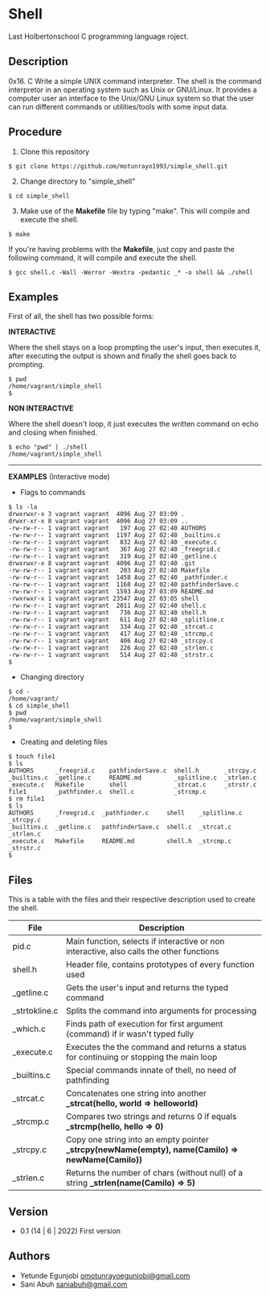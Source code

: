 # Shell

Last Holbertonschool C programming language roject.

## Description

0x16. C Write a simple UNIX command interpreter.
The shell is the command interpretor in an operating system such as Unix or GNU/Linux. It provides a computer user an interface to the Unix/GNU Linux system so that the user can run different commands or utilities/tools with some input data.

## Procedure

1. Clone this repository

```
$ git clone https://github.com/motunrayo1993/simple_shell.git
```

2. Change directory to "simple_shell"

```
$ cd simple_shell
```

3. Make use of the **Makefile** file by typing "make".
This will compile and execute the shell.

```
$ make
```

If you're having problems with the **Makefile**, just copy and paste the following command, it will compile and execute the shell.

```
$ gcc shell.c -Wall -Werror -Wextra -pedantic _* -o shell && ./shell
```

## Examples

First of all, the shell has two possible forms:

**INTERACTIVE**

Where the shell stays on a loop prompting the user's input, then executes it, after executing the output is shown and finally the shell goes back to prompting.

```
$ pwd
/home/vagrant/simple_shell
$
```

**NON INTERACTIVE**

Where the shell doesn't loop, it just executes the written command on echo and closing when finished.

```
$ echo "pwd" | ./shell
/home/vagrant/simple_shell
```
---

**EXAMPLES**
(Interactive mode)

* Flags to commands

```
$ ls -la
drwxrwxr-x 3 vagrant vagrant  4096 Aug 27 03:09 .
drwxr-xr-x 8 vagrant vagrant  4096 Aug 27 03:09 ..
-rw-rw-r-- 1 vagrant vagrant   197 Aug 27 02:40 AUTHORS
-rw-rw-r-- 1 vagrant vagrant  1197 Aug 27 02:40 _builtins.c
-rw-rw-r-- 1 vagrant vagrant   832 Aug 27 02:40 _execute.c
-rw-rw-r-- 1 vagrant vagrant   367 Aug 27 02:40 _freegrid.c
-rw-rw-r-- 1 vagrant vagrant   319 Aug 27 02:40 _getline.c
drwxrwxr-x 8 vagrant vagrant  4096 Aug 27 02:40 .git
-rw-rw-r-- 1 vagrant vagrant   203 Aug 27 02:40 Makefile
-rw-rw-r-- 1 vagrant vagrant  1458 Aug 27 02:40 _pathfinder.c
-rw-rw-r-- 1 vagrant vagrant  1168 Aug 27 02:40 pathfinderSave.c
-rw-rw-r-- 1 vagrant vagrant  1593 Aug 27 03:09 README.md
-rwxrwxr-x 1 vagrant vagrant 23547 Aug 27 03:05 shell
-rw-rw-r-- 1 vagrant vagrant  2011 Aug 27 02:40 shell.c
-rw-rw-r-- 1 vagrant vagrant   736 Aug 27 02:40 shell.h
-rw-rw-r-- 1 vagrant vagrant   611 Aug 27 02:40 _splitline.c
-rw-rw-r-- 1 vagrant vagrant   334 Aug 27 02:40 _strcat.c
-rw-rw-r-- 1 vagrant vagrant   417 Aug 27 02:40 _strcmp.c
-rw-rw-r-- 1 vagrant vagrant   406 Aug 27 02:40 _strcpy.c
-rw-rw-r-- 1 vagrant vagrant   226 Aug 27 02:40 _strlen.c
-rw-rw-r-- 1 vagrant vagrant   514 Aug 27 02:40 _strstr.c
$
```

* Changing directory

```
$ cd -
/home/vagrant/
$ cd simple_shell
$ pwd
/home/vagrant/simple_shell
$
```

* Creating and deleting files

```
$ touch file1
$ ls
AUTHORS      _freegrid.c    pathfinderSave.c  shell.h       _strcpy.c
_builtins.c  _getline.c     README.md         _splitline.c  _strlen.c
_execute.c   Makefile       shell             _strcat.c     _strstr.c
file1        _pathfinder.c  shell.c           _strcmp.c
$ rm file1
$ ls
AUTHORS      _freegrid.c  _pathfinder.c     shell    _splitline.c  _strcpy.c
_builtins.c  _getline.c   pathfinderSave.c  shell.c  _strcat.c     _strlen.c
_execute.c   Makefile     README.md         shell.h  _strcmp.c     _strstr.c
$
```

## Files

This is a table with the files and their respective description used to create the shell.

| File | Description |
| --- | --- |
| pid.c | Main function, selects if interactive or non interactive, also calls the other functions |
| shell.h | Header file, contains prototypes of every function used |
| _getline.c | Gets the user's input and returns the typed command |
| _strtokline.c | Splits the command into arguments for processing |
| _which.c | Finds path of execution for first argument (command) if ir wasn't typed fully |
| _execute.c | Executes the the command and returns a status for continuing or stopping the main loop |
| _builtins.c | Special commands innate of thell, no need of pathfinding |
| _strcat.c | Concatenates one string into another **_strcat(hello, world => helloworld)** |
| _strcmp.c | Compares two strings and returns 0 if equals **_strcmp(hello, hello => 0)** |
| _strcpy.c | Copy one string into an empty pointer **_strcpy(newName(empty), name(Camilo) => newName(Camilo))** |
| _strlen.c | Returns the number of chars (without null) of a string **_strlen(name(Camilo) => 5)** |

## Version
* 0.1 
(14 | 6 | 2022) First version
## Authors

* Yetunde Egunjobi <omotunrayoegunjobi@gmail.com>
* Sani Abuh <saniabuh@gmail.com>

